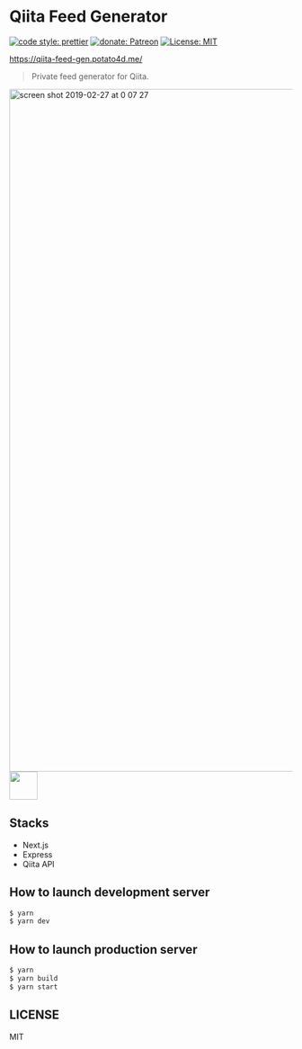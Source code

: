 # Qiita Feed Generator

[![code style: prettier](https://img.shields.io/badge/code_style-prettier-ff69b4.svg?style=flat-square)](https://github.com/prettier/prettier)
[![donate: Patreon](https://img.shields.io/badge/donate-patreon-orange.svg?style=flat-square)](https://www.patreon.com/potato4d)
[![License: MIT](https://img.shields.io/badge/License-MIT-blue.svg?style=flat-square)](https://opensource.org/licenses/MIT)

https://qiita-feed-gen.potato4d.me/

> Private feed generator for Qiita.

<img width="1214" alt="screen shot 2019-02-27 at 0 07 27" src="https://user-images.githubusercontent.com/6993514/53422917-b6ffe200-3a23-11e9-94a5-b46a0eef6ee4.png">

<a href="https://patreon.com/potato4d">
  <img src="https://c5.patreon.com/external/logo/become_a_patron_button@2x.png" height="50">
</a>

## Stacks

- Next.js
- Express
- Qiita API

## How to launch development server

```bash
$ yarn
$ yarn dev
```

## How to launch production server

```bash
$ yarn
$ yarn build
$ yarn start
```

## LICENSE

MIT
